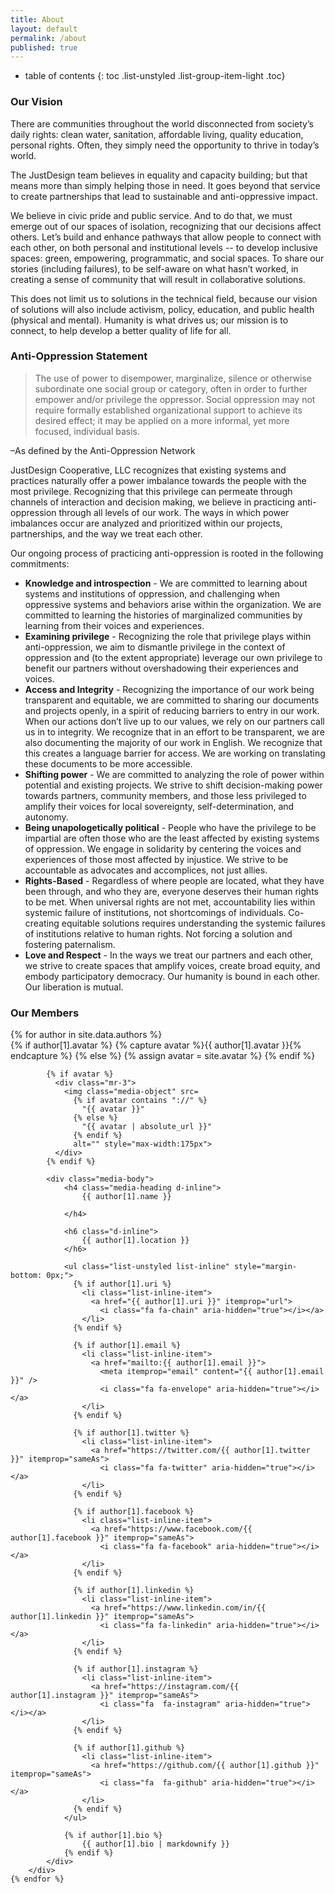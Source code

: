 ```yaml
---
title: About
layout: default
permalink: /about
published: true
---
```


* table of contents
{: toc .list-unstyled .list-group-item-light .toc}

### Our Vision

There are communities throughout the world disconnected from society’s daily rights: clean water, sanitation, affordable living, quality education, personal rights. Often, they simply need the opportunity to thrive in today’s world.

The JustDesign team believes in equality and capacity building; but that means more than simply helping those in need. It goes beyond that service to create partnerships that lead to sustainable and anti-oppressive impact.

We believe in civic pride and public service. And to do that, we must emerge out of our spaces of isolation, recognizing that our decisions affect others. Let’s build and enhance pathways that allow people to connect with each other, on both personal and institutional levels -- to develop inclusive spaces: green, empowering, programmatic, and social spaces. To share our stories (including failures), to be self-aware on what hasn’t worked, in creating a sense of community that will result in collaborative solutions.

This does not limit us to solutions in the technical field, because our vision of solutions will also include activism, policy, education, and public health (physical and mental). Humanity is what drives us; our mission is to connect, to help develop a better quality of life for all. 

### Anti-Oppression Statement

> The use of power to disempower, marginalize, silence or otherwise subordinate one social group or category, often in order to further empower and/or privilege the oppressor. Social oppression may not require formally established organizational support to achieve its desired effect; it may be applied on a more informal, yet more focused, individual basis.

–As defined by the Anti-Oppression Network

JustDesign Cooperative, LLC recognizes that existing systems and practices  naturally offer a power imbalance towards the people with the most privilege. Recognizing that this privilege can permeate through channels of interaction and decision making, we believe in practicing anti-oppression through all levels of our work.  The ways in which power imbalances occur are analyzed and prioritized within our projects, partnerships, and the way we treat each other. 

Our ongoing process of practicing anti-oppression is rooted in the following commitments:

- **Knowledge and introspection** - We are committed to learning about systems and institutions of oppression, and challenging when oppressive systems and behaviors arise within the organization. We are committed to learning the histories of marginalized communities by learning from their voices and experiences. 
- **Examining privilege** - Recognizing the role that privilege plays within anti-oppression, we aim to dismantle privilege in the context of oppression and (to the extent appropriate) leverage our own privilege to benefit our partners without overshadowing their experiences and voices.
- **Access and Integrity** -  Recognizing the importance of our work being transparent and equitable, we are committed to sharing our documents and projects openly, in a spirit of reducing barriers to entry in our work.  When our actions don’t live up to our values, we rely on our partners call us in to integrity.  We recognize that in an effort to be transparent, we are also documenting the majority of our work in English. We recognize that this creates a language barrier for access. We are working on translating these documents to be more accessible. 
- **Shifting power** - We are committed to analyzing the role of power within potential and existing projects. We strive to shift decision-making power towards partners, community members, and those less privileged to amplify their voices for local sovereignty, self-determination, and autonomy. 
- **Being unapologetically political** - People who have the privilege to be impartial are often those who are the least affected by existing systems of oppression. We engage in solidarity by centering the voices and experiences of those most affected by injustice. We strive to be accountable as  advocates and accomplices, not just allies. 
- **Rights-Based** - Regardless of where people are located, what they have been through, and who they are, everyone deserves their human rights to be met. When universal rights are not met, accountability lies within systemic failure of institutions, not shortcomings of individuals. Co-creating equitable solutions requires understanding the systemic failures of institutions relative to human rights. Not forcing a solution and fostering paternalism.  
- **Love and Respect** - In the ways we treat our partners and each other, we strive to create spaces that amplify voices, create broad equity, and embody participatory democracy. Our humanity is bound in each other. Our liberation is mutual.


### Our Members

<div class="">
	{% for author in site.data.authors %}
		<div class="media mb-3">
			{% if author[1].avatar %}
			  {% capture avatar %}{{ author[1].avatar }}{% endcapture %}
			{% else %}
			  {% assign avatar = site.avatar %}
			{% endif %}
			
			{% if avatar %}
			  <div class="mr-3">
				<img class="media-object" src=
				  {% if avatar contains "://" %}
					"{{ avatar }}"
				  {% else %}
					"{{ avatar | absolute_url }}"
				  {% endif %}
				  alt="" style="max-width:175px">
			  </div>
			{% endif %}
			
			<div class="media-body">
				<h4 class="media-heading d-inline">      
					{{ author[1].name }}

				</h4>
				
				<h6 class="d-inline">
					{{ author[1].location }}
				</h6>
				
				<ul class="list-unstyled list-inline" style="margin-bottom: 0px;">
				  {% if author[1].uri %}
					<li class="list-inline-item">
					  <a href="{{ author[1].uri }}" itemprop="url">
						<i class="fa fa-chain" aria-hidden="true"></i></a>
					</li>
				  {% endif %}

				  {% if author[1].email %}
					<li class="list-inline-item">
					  <a href="mailto:{{ author[1].email }}">
						<meta itemprop="email" content="{{ author[1].email }}" />
						<i class="fa fa-envelope" aria-hidden="true"></i></a>
					</li>
				  {% endif %}

				  {% if author[1].twitter %}
					<li class="list-inline-item">
					  <a href="https://twitter.com/{{ author[1].twitter }}" itemprop="sameAs">
						<i class="fa fa-twitter" aria-hidden="true"></i></a>
					</li>
				  {% endif %}

				  {% if author[1].facebook %}
					<li class="list-inline-item">
					  <a href="https://www.facebook.com/{{ author[1].facebook }}" itemprop="sameAs">
						<i class="fa fa-facebook" aria-hidden="true"></i></a>
					</li>
				  {% endif %}

				  {% if author[1].linkedin %}
					<li class="list-inline-item">
					  <a href="https://www.linkedin.com/in/{{ author[1].linkedin }}" itemprop="sameAs">
						<i class="fa fa-linkedin" aria-hidden="true"></i></a>
					</li>
				  {% endif %}

				  {% if author[1].instagram %}
					<li class="list-inline-item">
					  <a href="https://instagram.com/{{ author[1].instagram }}" itemprop="sameAs">
						<i class="fa  fa-instagram" aria-hidden="true"></i></a>
					</li>
				  {% endif %}

				  {% if author[1].github %}
					<li class="list-inline-item">
					  <a href="https://github.com/{{ author[1].github }}" itemprop="sameAs">
						<i class="fa  fa-github" aria-hidden="true"></i></a>
					</li>
				  {% endif %}
				</ul>
			
				{% if author[1].bio %}
					{{ author[1].bio | markdownify }}
				{% endif %}
			</div>
		</div>
	{% endfor %}
</div>
